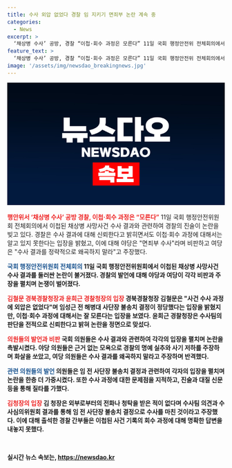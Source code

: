 ```yaml
---
title: 수사 외압 없었다 경찰 임 지키기 면죄부 논란 계속 중
categories:
  - News
excerpt: >
  ‘채상병 수사’ 공방, 경찰 “이첩·회수 과정은 모른다” 11일 국회 행정안전위 전체회의에서 경찰청 대상 현안 질의 진행. 수사 결과에 대해 경찰청은 신뢰를 밝히며 야당의 짜맞추기식 수사 비판과 여당의 왜곡 막아 달라는 촉구에 회피적 답변 등 논란 증폭. 민주당 의원들은 역사관심으로 파고들고 국민의힘 의원들은 민주당을 비판, 경찰 간부들은 이첩·회수 과정에 대해 명확히 답변하지 못하며 논란 심화.
feature_text: >
  ‘채상병 수사’ 공방, 경찰 “이첩·회수 과정은 모른다” 11일 국회 행정안전위 전체회의에서 경찰청 대상 현안 질의 진행. 수사 결과에 대해 경찰청은 신뢰를 밝히며 야당의 짜맞추기식 수사 비판과 여당의 왜곡 막아 달라는 촉구에 회피적 답변 등 논란 증폭. 민주당 의원들은 역사관심으로 파고들고 국민의힘 의원들은 민주당을 비판, 경찰 간부들은 이첩·회수 과정에 대해 명확히 답변하지 못하며 논란 심화.
image: '/assets/img/newsdao_breakingnews.jpg'
---
```


<p><img src="/assets/img/newsdao_breakingnews.jpg" alt="ranknews 속보" /></p>

<p><b><span style="color: #ee2323;">행안위서 ‘채상병 수사’ 공방 경찰, 이첩·회수 과정은 “모른다”</span></b>
11일 국회 행정안전위원회 전체회의에서 이첩된 채상병 사망사건 수사 결과와 관련하여 경찰의 진술이 논란을 빚고 있다. 경찰은 수사 결과에 대해 신뢰한다고 밝히면서도 이첩·회수 과정에 대해서는 알고 있지 못한다는 입장을 밝혔고, 이에 대해 야당은 "면죄부 수사"라며 비판하고 여당은 "수사 결과를 정략적으로 왜곡하지 말라"고 주장했다.</p>

<p><b><span style="color: #1a5490;">국회 행정안전위원회 전체회의</span><b>
11일 국회 행정안전위원회에서 이첩된 채상병 사망사건 수사 결과를 둘러싼 논란이 불거졌다. 경찰의 발언에 대해 야당과 여당이 각각 비판과 주장을 펼치며 논쟁이 벌어졌다.</p>

<p><b><span style="color: #ee2323;">김철문 경북경찰청장과 윤희근 경찰청장의 입장</span></b>
경북경찰청장 김철문은 "사건 수사 과정에 외압은 없었다"며 임성근 전 해병대 사단장 불송치 결정이 정당했다는 입장을 밝혔지만, 이첩·회수 과정에 대해서는 잘 모른다는 입장을 보였다. 윤희근 경찰청장은 수사팀의 판단을 전적으로 신뢰한다고 밝혀 논란을 정면으로 맞섰다.</p>

<p><b><span style="color: #ee2323;">의원들의 발언과 비판</span></b>
국회 의원들은 수사 결과와 관련하여 각각의 입장을 펼치며 논란을 촉발시켰다. 야당 의원들은 근거 없는 모욕으로 경찰의 명예 실추와 사기 저하를 주장하며 화살을 쏘았고, 여당 의원들은 수사 결과를 왜곡하지 말라고 주장하며 반격했다.</p>

<p><b><span style="color: #1a5490;">관련 의원들의 발언</span><b>
의원들은 임 전 사단장 불송치 결정과 관련하여 각자의 입장을 펼치며 논란을 한층 더 가중시켰다. 또한 수사 과정에 대한 문제점을 지적하고, 진술과 대질 신문 등을 통해 질타를 가했다.</p>

<p><b><span style="color: #ee2323;">김청장의 입장</span><b>
김 청장은 외부로부터의 전화나 청탁을 받은 적이 없다며 수사팀 의견과 수사심의위원회 결과를 통해 임 전 사단장 불송치 결정으로 수사를 마친 것이라고 주장했다. 이에 대해 출석한 경찰 간부들은 이첩된 사건 기록의 회수 과정에 대해 명확한 답변을 내놓지 못했다.</p>

<p data-ke-size="size16">&nbsp;</p>
실시간 뉴스 속보는, <a href="https://newsdao.kr" rel="dofollow">https://newsdao.kr</a>


